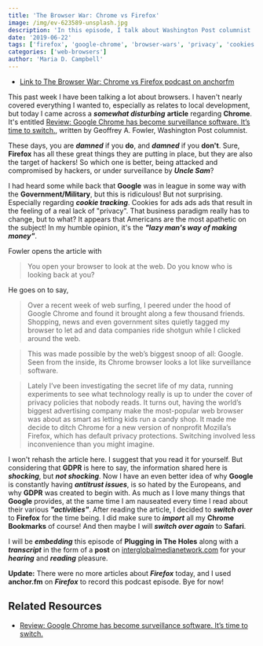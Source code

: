 ```yaml
---
title: 'The Browser War: Chrome vs Firefox'
image: /img/ev-623589-unsplash.jpg
description: 'In this episode, I talk about Washington Post columnist  Geoffrey A. Fowler's article entitled  "Review: Google Chrome has become surveillance software. It’s time to switch.", but does Firefox stand up against it?'
date: '2019-06-22'
tags: ['firefox', 'google-chrome', 'browser-wars', 'privacy', 'cookies', 'cookie-tracking']
categories: ['web-browsers']
author: 'Maria D. Campbell'
---
```


-   [Link to The Browser War: Chrome vs Firefox podcast on anchorfm](https://anchor.fm/maria-campbell/episodes/The-Browser-War-Chrome-vs-Firefox-e4doks)

This past week I have been talking a lot about browsers. I haven't nearly
covered everything I wanted to, especially as relates to local development, but
today I came across a **_somewhat disturbing_** **article** regarding
**Chrome**. It's entitled
[Review: Google Chrome has become surveillance software. It’s time to switch.](https://www.mercurynews.com/2019/06/21/google-chrome-has-become-surveillance-software-its-time-to-switch/),
written by Geoffrey A. Fowler, Washington Post columnist.

These days, you are **_damned_** if you **do**, and **_damned_** if you
**don't**. Sure, **Firefox** has all these great things they are putting in
place, but they are also the target of hackers! So which one is better, being
attacked and compromised by hackers, or under surveillance by **_Uncle Sam_**?

I had heard some while back that **Google** was in league in some way with the
**Government/Military**, but this is ridiculous! But not surprising. Especially
regarding **_cookie tracking_**. Cookies for ads ads ads that result in the
feeling of a real lack of "privacy". That business paradigm really has to
change, but to what? It appears that Americans are the most apathetic on the
subject! In my humble opinion, it's the **_"lazy man's way of making money"_**.

Fowler opens the article with

> You open your browser to look at the web. Do you know who is looking back at
> you?

He goes on to say,

> Over a recent week of web surfing, I peered under the hood of Google Chrome
> and found it brought along a few thousand friends. Shopping, news and even
> government sites quietly tagged my browser to let ad and data companies ride
> shotgun while I clicked around the web.

> This was made possible by the web’s biggest snoop of all: Google. Seen from
> the inside, its Chrome browser looks a lot like surveillance software.

> Lately I’ve been investigating the secret life of my data, running experiments
> to see what technology really is up to under the cover of privacy policies
> that nobody reads. It turns out, having the world’s biggest advertising
> company make the most-popular web browser was about as smart as letting kids
> run a candy shop. It made me decide to ditch Chrome for a new version of
> nonprofit Mozilla’s Firefox, which has default privacy protections. Switching
> involved less inconvenience than you might imagine.

I won't rehash the article here. I suggest that you read it for yourself. But
considering that **GDPR** is here to say, the information shared here is
**_shocking_**, but **_not shocking_**. Now I have an even better idea of why
**Google** is constantly having **_antitrust issues_**, is so hated by the
Europeans, and why **GDPR** was created to begin with. As much as I love many
things that **Google** provides, at the same time I am nauseated every time I
read about their various **_"activities"_**. After reading the article, I
decided to **_switch over_** to **Firefox** for the time being. I did make sure
to **_import_** all my **Chrome Bookmarks** of course! And then maybe I will
**_switch over again_** to **Safari**.

I will be **_embedding_** this episode of **Plugging in The Holes** along with a
**_transcript_** in the form of a **post** on
[interglobalmedianetwork.com](https://www.interglobalmedianetwork.com) for your
**_hearing_** and **_reading_** pleasure.

**Update:** There were no more articles about **_Firefox_** today, and I used
**anchor.fm** on **_Firefox_** to record this podcast episode. Bye for now!

## Related Resources

-   [Review: Google Chrome has become surveillance software. It’s time to switch.](https://www.mercurynews.com/2019/06/21/google-chrome-has-become-surveillance-software-its-time-to-switch/)
